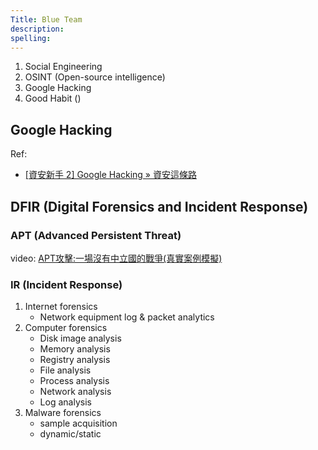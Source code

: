 ```yaml
---
Title: Blue Team
description:
spelling: 
---
```


1. Social Engineering
2. OSINT (Open-source intelligence)
3. Google Hacking
4. Good Habit ()

## Google Hacking

Ref:

+ [[資安新手 2] Google Hacking » 資安這條路](https://feifei.tw/google-hacking/)

## DFIR (Digital Forensics and Incident Response)

### APT (Advanced Persistent Threat)

video: [APT攻擊:一場沒有中立國的戰爭(真實案例模擬)](https://www.youtube.com/watch?v=RyQiz8AudQo)

### IR (Incident Response)

1. Internet forensics
    + Network equipment log & packet analytics
2. Computer forensics
    + Disk image analysis
    + Memory analysis
    + Registry analysis
    + File analysis
    + Process analysis
    + Network analysis
    + Log analysis
3. Malware forensics
    + sample acquisition
    + dynamic/static
